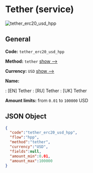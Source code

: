 
# Tether (service) 
![tether_erc20_usd_hpp](https://static.openfintech.io/payment_methods/tether_erc20_usd_hpp/logo.svg?w=400&c=v0.59.26#w200)  

## General 
 
**Code:** `tether_erc20_usd_hpp` 
 
**Method:** `tether` 
 [show -->](/payment-methods/tether/) 
 
**Currency:** `USD` [show -->](/currencies/USD/) 
 
**Name:** 
 
:	[EN] Tether 
:	[RU] Tether 
:	[UK] Tether 
 
**Amount limits:** from `0.01` to `100000` USD 

## JSON Object 

```json
{
  "code":"tether_erc20_usd_hpp",
  "flow":"hpp",
  "method":"tether",
  "currency":"USD",
  "fields":null,
  "amount_min":0.01,
  "amount_max":100000
}
```  
